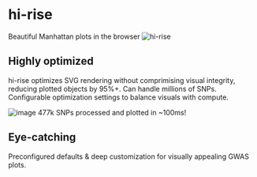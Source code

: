 # hi-rise
Beautiful Manhattan plots in the browser
![hi-rise](https://github.com/miastay/hi-rise/assets/59121627/89fd4688-c593-4bfc-a6af-e6c3c6125ae2)

## Highly optimized
hi-rise optimizes SVG rendering without comprimising visual integrity, reducing plotted objects by 95%+. Can handle millions of SNPs.
Configurable optimization settings to balance visuals with compute.

![image](https://github.com/miastay/hi-rise/assets/59121627/504fd9bd-85b5-4723-9928-c09867c774c4)
477k SNPs processed and plotted in ~100ms!


## Eye-catching
Preconfigured defaults & deep customization for visually appealing GWAS plots.
